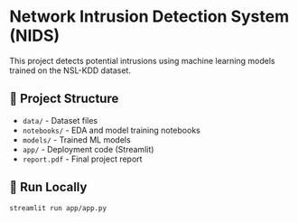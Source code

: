# Network Intrusion Detection System (NIDS)

This project detects potential intrusions using machine learning models trained on the NSL-KDD dataset.

## 📁 Project Structure
- `data/` - Dataset files
- `notebooks/` - EDA and model training notebooks
- `models/` - Trained ML models
- `app/` - Deployment code (Streamlit)
- `report.pdf` - Final project report

## 🚀 Run Locally
```bash
streamlit run app/app.py
